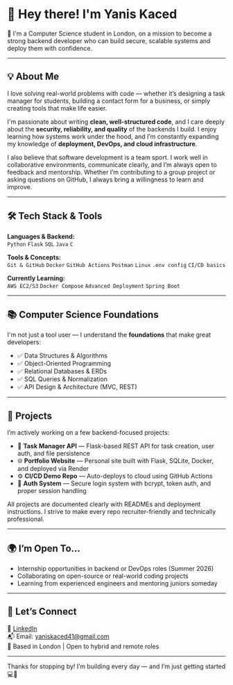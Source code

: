 # 👋 Hey there! I'm Yanis Kaced

🎯 I'm a Computer Science student in London, on a mission to become a strong backend developer who can build secure, scalable systems and deploy them with confidence.

---

## 💡 About Me

I love solving real-world problems with code — whether it’s designing a task manager for students, building a contact form for a business, or simply creating tools that make life easier.

I'm passionate about writing **clean, well-structured code**, and I care deeply about the **security, reliability, and quality** of the backends I build. I enjoy learning how systems work under the hood, and I’m constantly expanding my knowledge of **deployment, DevOps, and cloud infrastructure**.

I also believe that software development is a team sport. I work well in collaborative environments, communicate clearly, and I’m always open to feedback and mentorship. Whether I’m contributing to a group project or asking questions on GitHub, I always bring a willingness to learn and improve.

---

## 🛠️ Tech Stack & Tools

**Languages & Backend:**  
`Python` `Flask` `SQL` `Java` `C`

**Tools & Concepts:**  
`Git & GitHub` `Docker` `GitHub Actions` `Postman` `Linux` `.env config` `CI/CD basics`

**Currently Learning:**  
`AWS EC2/S3` `Docker Compose` `Advanced Deployment` `Spring Boot`

---

## 📚 Computer Science Foundations

I'm not just a tool user — I understand the **foundations** that make great developers:

- ✅ Data Structures & Algorithms
- ✅ Object-Oriented Programming
- ✅ Relational Databases & ERDs
- ✅ SQL Queries & Normalization
- ✅ API Design & Architecture (MVC, REST)

---

## 🚀 Projects

I’m actively working on a few backend-focused projects:

- 🧩 **Task Manager API** — Flask-based REST API for task creation, user auth, and file persistence  
- 🌐 **Portfolio Website** — Personal site built with Flask, SQLite, Docker, and deployed via Render  
- ⚙️ **CI/CD Demo Repo** — Auto-deploys to cloud using GitHub Actions  
- 🔐 **Auth System** — Secure login system with bcrypt, token auth, and proper session handling

All projects are documented clearly with READMEs and deployment instructions. I strive to make every repo recruiter-friendly and technically professional.

---

## 🌍 I’m Open To...

- Internship opportunities in backend or DevOps roles (Summer 2026)
- Collaborating on open-source or real-world coding projects
- Learning from experienced engineers and mentoring juniors someday

---

## 🤝 Let’s Connect

📌 [LinkedIn](www.linkedin.com/in/yanis-kaced
)  
📬 Email: yaniskaced41@gmail.com  
📍 Based in London | Open to hybrid and remote roles

---

Thanks for stopping by! I’m building every day — and I’m just getting started 💻🚀


